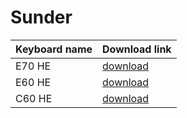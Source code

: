 # Sunder

| Keyboard name | Download link |
|---------------|---------------|
| E70 HE        | [download](https://raw.githubusercontent.com/squishyliquid/sunder/main/e70he/sunder_e70he_vial.uf2)  |
| E60 HE        | [download](https://raw.githubusercontent.com/squishyliquid/sunder/main/e60he/sunder_e60he_vial.uf2)  |
| C60 HE        | [download](https://raw.githubusercontent.com/squishyliquid/sunder/main/c60he/sunder_c60he_vial.uf2)  |
